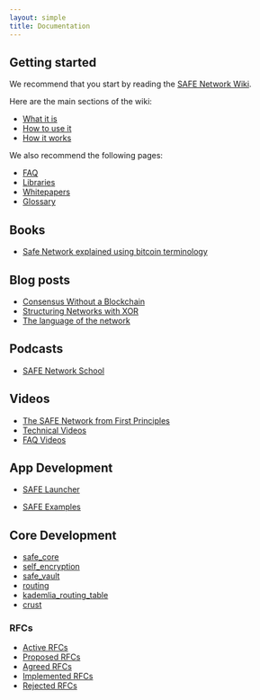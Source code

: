```yaml
---
layout: simple
title: Documentation
---
```


## Getting started

We recommend that you start by reading the [SAFE Network Wiki](https://safenetwork.wiki).

Here are the main sections of the wiki:

- [What it is](https://safenetwork.wiki/en/What_it_is)
- [How to use it](https://safenetwork.wiki/en/How_to_use_it)
- [How it works](https://safenetwork.wiki/en/How_it_works)

We also recommend the following pages:

- [FAQ](https://safenetwork.wiki/en/FAQ)
- [Libraries](https://safenetwork.wiki/en/Libraries)
- [Whitepapers](https://safenetwork.wiki/en/Whitepapers)
- [Glossary](https://safenetwork.wiki/en/Glossary)

## Books

- [Safe Network explained using bitcoin terminology](https://safe-network-explained.github.io/safe-for-bitcoiners)

## Blog posts

- [Consensus Without a Blockchain](https://blog.maidsafe.net/2015/01/29/consensus-without-a-blockchain/)
- [Structuring Networks with XOR](https://blog.maidsafe.net/2016/05/27/structuring-networks-with-xor/)
- [The language of the network](https://metaquestions.me/2015/02/05/the-language-of-the-network/)

## Podcasts

- [SAFE Network School](http://www.safecrossroads.net/safe-network-school/)

## Videos

- [The SAFE Network from First Principles](https://www.youtube.com/playlist?list=PLiYqQVdgdw_sSDkdIZzDRQR9xZlsukIxD)
- [Technical Videos](https://www.youtube.com/playlist?list=PL7GqwP0KrKTpDLsQwk_gixasgCcUuL9H5)
- [FAQ Videos](https://www.youtube.com/playlist?list=PL7GqwP0KrKTrE88kD-39FKKrydTGJQEUx)

## App Development

- [SAFE Launcher](/downloads/#safe-launcher)
<!-- - [SAFE Launcher API](https://maidsafe.readme.io/docs/introduction) -->
- [SAFE Examples](https://github.com/maidsafe/safe_examples)

## Core Development

- [safe_core](http://maidsafe.net/safe_core/master/safe_core/index.html)
- [self_encryption](http://maidsafe.net/self_encryption/master/self_encryption/index.html)
- [safe_vault](http://maidsafe.net/safe_vault/master/safe_vault/index.html)
- [routing](http://maidsafe.net/routing/master/routing/index.html)
- [kademlia_routing_table](http://maidsafe.net/kademlia_routing_table/master/kademlia_routing_table/index.html)
- [crust](http://maidsafe.net/crust/master/crust/index.html)

### RFCs

- [Active RFCs](https://github.com/maidsafe/rfcs/blob/master/RFCs-by-status.md#active-rfcs)
- [Proposed RFCs](https://github.com/maidsafe/rfcs/blob/master/RFCs-by-status.md#proposed-rfcs)
- [Agreed RFCs](https://github.com/maidsafe/rfcs/blob/master/RFCs-by-status.md#agreed-rfcs)
- [Implemented RFCs](https://github.com/maidsafe/rfcs/blob/master/RFCs-by-status.md#implemented-rfcs)
- [Rejected RFCs](https://github.com/maidsafe/rfcs/blob/master/RFCs-by-status.md#rejected-rfcs)

